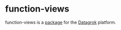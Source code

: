 # function-views

function-views is a [package](https://datagrok.ai/help/develop/develop#packages) for the [Datagrok](https://datagrok.ai) platform.
